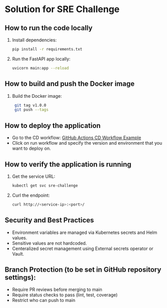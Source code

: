 # Solution for SRE Challenge

## How to run the code locally

1. Install dependencies:
   ```sh
   pip install -r requirements.txt
   ```
2. Run the FastAPI app locally:
   ```sh
   uvicorn main:app --reload
   ```

## How to build and push the Docker image

1. Build the Docker image:
   ```sh
    git tag v1.0.0 
    git push --tags
   ```

## How to deploy the application

- Go to the CD workflow: [GitHub Actions CD Workflow Example](https://github.com/afarid/sre-challenge/actions/workflows/cd.yaml) 
- Click on run workflow and specify the version and environment that you want to deploy on.   

## How to verify the application is running

1. Get the service URL:
   ```sh
   kubectl get svc sre-challenge
   ```
2. Curl the endpoint:
   ```sh
   curl http://<service-ip>:<port>/
   ```

## Security and Best Practices
- Environment variables are managed via Kubernetes secrets and Helm values.
- Sensitive values are not hardcoded.
- Centeralized secret management using External secrets operator or Vault.  


## Branch Protection (to be set in GitHub repository settings):
- Require PR reviews before merging to main
- Require status checks to pass (lint, test, coverage)
- Restrict who can push to main